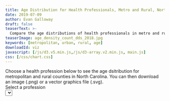 ```yaml
---
title: Age Distribution for Health Professionals, Metro and Rural, North Carolina
date: 2019-07-09
author: Evan Galloway
draft: false
teaserText: >-
  Compare the age distributions of health professionals in metro and rural areas.
teaserImage: age_density_count_dds_2018.jpg
keywords: [metropolitan, urban, rural, age]
downloadId: viz
javascript: [/js/d3.v5.min.js,/js/d3-array.v2.min.js, main.js]
css: [/css/chart.css]
---
```

<div class="notification">Choose a health profession below to see the age dsitribution for metropolitan and rural counties in North Carolina. You can then download an image (.png) or a vector graphics file (.svg).</div>
<div class="field"><label class="label">Select a profession</label><div class="control select"><select id="profession-select"></select></div></div>
<div id="viz"></div>